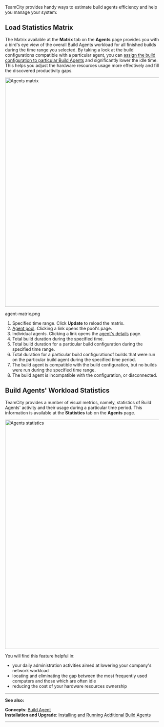 [//]: # (title: Viewing Agents Workload)
[//]: # (auxiliary-id: Viewing Agents Workload)
TeamCity provides handy ways to estimate build agents efficiency and help you manage your system:

<tag-list of="chapter" mode="tree" depth="4"/>

## Load Statistics Matrix

The Matrix available at the __Matrix__ tab on the __Agents__ page provides you with a bird's eye view of the overall Build Agents workload for all finished builds during the time range you selected. By taking a look at the build configurations compatible with a particular agent, you can [assign the build configuration to particular Build Agents](assigning-build-configurations-to-specific-build-agents.md) and significantly lower the idle time. This helps you adjust the hardware resources usage more effectively and fill the discovered productivity gaps.

<img src="agent-matrix.png" width="750" alt="Agents matrix"/>

agent-matrix.png

1. Specified time range. Click __Update__ to reload the matrix.
2. [Agent pool](agent-pools.md). Clicking a link opens the pool's page.
3. Individual agents. Clicking a link opens the [agent's details](viewing-build-agent-details.md) page.
4. Total build duration during the specified time.
5. Total build duration for a particular build configuration during the specified time range.
6. Total duration for a particular build configurationof builds that were run on the particular build agent during the specified time period.
7. The build agent is compatible with the build configuration, but no builds were run during the specified time range.
8. The build agent is incompatible with the configuration, or disconnected.

## Build Agents' Workload Statistics

TeamCity provides a number of visual metrics, namely, statistics of Build Agents' activity and their usage during a particular time period. This information is available at the __Statistics__ tab on the __Agents__ page.

<img src="agents-statistics.png" width="750" alt="Agents statistics"/>

You will find this feature helpful in:
* your daily administration activities aimed at lowering your company's network workload
* locating and eliminating the gap between the most frequently used computers and those which are often idle
* reducing the cost of your hardware resources ownership

__  __

__See also:__

__Concepts__: [Build Agent](build-agent.md)   
__Installation and Upgrade__: [Installing and Running Additional Build Agents](installation.md)

__ __
